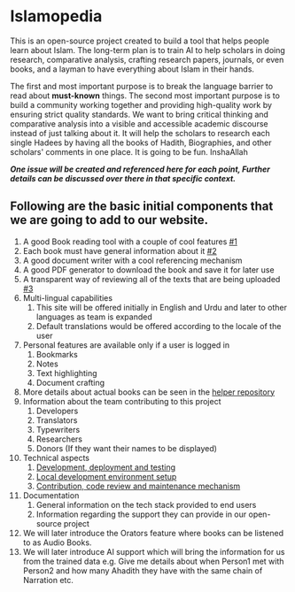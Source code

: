 # Islamopedia
This is an open-source project created to build a tool that helps people learn about Islam. The long-term plan is to train AI to help scholars in doing research, comparative analysis, crafting research papers, journals, or even books, and a layman to have everything about Islam in their hands.

The first and most important purpose is to break the language barrier to read about **must-known** things. The second most important purpose is to build a community working together and providing high-quality work by ensuring strict quality standards. We want to bring critical thinking and comparative analysis into a visible and accessible academic discourse instead of just talking about it. It will help the scholars to research each single Hadees by having all the books of Hadith, Biographies, and other scholars' comments in one place. It is going to be fun. InshaAllah

_**One issue will be created and referenced here for each point, Further details can be discussed over there in that specific context.**_

## Following are the basic initial components that we are going to add to our website.
1. A good Book reading tool with a couple of cool features [#1](/../../issues/1)
2. Each book must have general information about it [#2](/../../issues/2)
3. A good document writer with a cool referencing mechanism
4. A good PDF generator to download the book and save it for later use
5. A transparent way of reviewing all of the texts that are being uploaded [#3](/../../issues/3)
6. Multi-lingual capabilities
    1. This site will be offered initially in English and Urdu and later to other languages as team is expanded
    2. Default translations would be offered according to the locale of the user
7. Personal features are available only if a user is logged in
    1. Bookmarks
    2. Notes
    3. Text highlighting
    4. Document crafting 
8. More details about actual books can be seen in the [helper repository](https://github.com/segullshairbutt/islamopedia-books/)
9. Information about the team contributing to this project
    1. Developers
    2. Translators
    3. Typewriters
    4. Researchers
    5. Donors (If they want their names to be displayed)
11. Technical aspects
    1. [Development, deployment and testing](./docs/technical-details.md)
    2. [Local development environment setup](./docs/development-setup.md)
    3. [Contribution, code review and maintenance mechanism](./docs/review-and-maintenance.md)
12. Documentation
    1. General information on the tech stack provided to end users
    2. Information regarding the support they can provide in our open-source project
13. We will later introduce the Orators feature where books can be listened to as Audio Books.
14. We will later introduce AI support which will bring the information for us from the trained data e.g. Give me details about when Person1 met with Person2 and how many Ahadith they have with the same chain of Narration etc.
